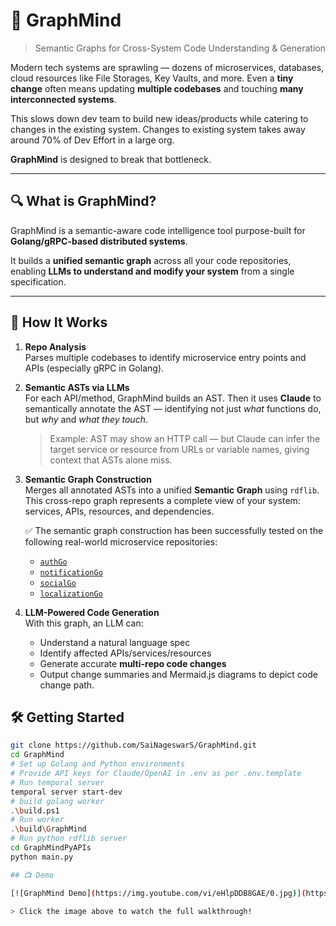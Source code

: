 # 🧠 GraphMind

> Semantic Graphs for Cross-System Code Understanding & Generation

Modern tech systems are sprawling — dozens of microservices, databases, cloud resources like File Storages, Key Vaults, and more. Even a **tiny change** often means updating **multiple codebases** and touching **many interconnected systems**.

This slows down dev team to build new ideas/products while catering to changes in the existing system. Changes to existing system takes away around 70% of Dev Effort in a large org.

**GraphMind** is designed to break that bottleneck.

---

## 🔍 What is GraphMind?

GraphMind is a semantic-aware code intelligence tool purpose-built for **Golang/gRPC-based distributed systems**.

It builds a **unified semantic graph** across all your code repositories, enabling **LLMs to understand and modify your system** from a single specification.

---

## 🧠 How It Works

1. **Repo Analysis**  
   Parses multiple codebases to identify microservice entry points and APIs (especially gRPC in Golang).

2. **Semantic ASTs via LLMs**  
   For each API/method, GraphMind builds an AST. Then it uses **Claude** to semantically annotate the AST — identifying not just *what* functions do, but *why* and *what they touch*.  

   > Example: AST may show an HTTP call — but Claude can infer the target service or resource from URLs or variable names, giving context that ASTs alone miss.

3. **Semantic Graph Construction**  
   Merges all annotated ASTs into a unified **Semantic Graph** using `rdflib`. This cross-repo graph represents a complete view of your system: services, APIs, resources, and dependencies.

   ✅ The semantic graph construction has been successfully tested on the following real-world microservice repositories:
   - [`authGo`](https://github.com/Kotlang/authGo)
   - [`notificationGo`](https://github.com/Kotlang/notificationGo)
   - [`socialGo`](https://github.com/Kotlang/socialGo)
   - [`localizationGo`](https://github.com/Kotlang/localizationGo)

4. **LLM-Powered Code Generation**  
   With this graph, an LLM can:
   - Understand a natural language spec
   - Identify affected APIs/services/resources
   - Generate accurate **multi-repo code changes**
   - Output change summaries and Mermaid.js diagrams to depict code change path.

## 🛠️ Getting Started

```bash
git clone https://github.com/SaiNageswarS/GraphMind.git
cd GraphMind
# Set up Golang and Python environments
# Provide API keys for Claude/OpenAI in .env as per .env.template
# Run temporal server
temporal server start-dev
# build golang worker
.\build.ps1 
# Run worker
.\build\GraphMind
# Run python rdflib server
cd GraphMindPyAPIs
python main.py

## 📺 Demo

[![GraphMind Demo](https://img.youtube.com/vi/eHlpDDB8GAE/0.jpg)](https://www.youtube.com/watch?v=eHlpDDB8GAE)

> Click the image above to watch the full walkthrough!


